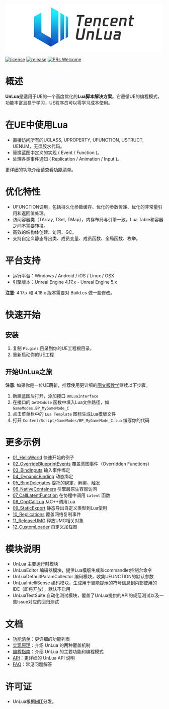 ![LOGO](./Images/UnLua.png)

[![license](https://img.shields.io/badge/license-MIT-blue)](https://github.com/Tencent/UnLua/blob/master/LICENSE.TXT)
[![release](https://img.shields.io/github/v/release/Tencent/UnLua)](https://github.com/Tencent/UnLua/releases)
[![PRs Welcome](https://img.shields.io/badge/PRs-welcome-brightgreen.svg)](https://github.com/Tencent/UnLua/pulls)

# 概述
**UnLua**是适用于UE的一个高度优化的**Lua脚本解决方案**。它遵循UE的编程模式，功能丰富且易于学习，UE程序员可以零学习成本使用。

# 在UE中使用Lua
* 直接访问所有的UCLASS, UPROPERTY, UFUNCTION, USTRUCT, UENUM，无须胶水代码。
* 替换蓝图中定义的实现 ( Event / Function )。
* 处理各类事件通知 ( Replication / Animation / Input )。

更详细的功能介绍请查看[功能清单](Docs/Features.md)。

# 优化特性
* UFUNCTION调用，包括持久化参数缓存、优化的参数传递、优化的非常量引用和返回值处理。
* 访问容器类（TArray, TSet, TMap），内存布局与引擎一致，Lua Table和容器之间不需要转换。
* 高效的结构体创建、访问、GC。
* 支持自定义静态导出类、成员变量、成员函数、全局函数、枚举。

# 平台支持
* 运行平台：Windows / Android / iOS / Linux / OSX
* 引擎版本：Unreal Engine 4.17.x - Unreal Engine 5.x

**注意**: 4.17.x 和 4.18.x 版本需要对 Build.cs 做一些修改。

# 快速开始
## 安装
  1. 复制 `Plugins` 目录到你的UE工程根目录。
  2. 重新启动你的UE工程

## 开始UnLua之旅
**注意**: 如果你是一位UE萌新，推荐使用更详细的[图文版教学](Docs/Quickstart_For_UE_Newbie.md)继续以下步骤。
  1. 新建蓝图后打开，添加接口 `UnLuaInterface`
  2. 在接口的 `GetModule` 函数中填入Lua文件路径，如 `GameModes.BP_MyGameMode_C`
  3. 点击菜单栏中的 `Lua Template` 图标生成Lua模版文件
  4. 打开 `Content/Script/GameModes/BP_MyGameMode_C.lua` 编写你的代码

# 更多示例
  * [01_HelloWorld](Content/Script/Tutorials/01_HelloWorld.lua) 快速开始的例子
  * [02_OverrideBlueprintEvents](Content/Script/Tutorials/02_OverrideBlueprintEvents.lua) 覆盖蓝图事件（Overridden Functions）
  * [03_BindInputs](Content/Script/Tutorials/03_BindInputs.lua) 输入事件绑定
  * [04_DynamicBinding](Content/Script/Tutorials/04_DynamicBinding.lua) 动态绑定
  * [05_BindDelegates](Content/Script/Tutorials/05_BindDelegates.lua) 委托的绑定、解绑、触发
  * [06_NativeContainers](Content/Script/Tutorials/06_NativeContainers.lua) 引擎层原生容器访问
  * [07_CallLatentFunction](Content/Script/Tutorials/07_CallLatentFunction.lua) 在协程中调用 `Latent` 函数
  * [08_CppCallLua](Content/Script/Tutorials/08_CppCallLua.lua) 从C++调用Lua
  * [09_StaticExport](Content/Script/Tutorials/09_StaticExport.lua) 静态导出自定义类型到Lua使用
  * [10_Replications](Content/Script/Tutorials/10_Replications.lua) 覆盖网络复制事件
  * [11_ReleaseUMG](Content/Script/Tutorials/11_ReleaseUMG.lua) 释放UMG相关对象
  * [12_CustomLoader](Content/Script/Tutorials/12_CustomLoader.lua) 自定义加载器

# 模块说明
* UnLua 主要运行时模块
* UnLuaEditor 编辑器模块，提供Lua模版生成和commandlet控制台命令
* UnLuaDefaultParamCollector 编码模块，收集UFUNCTION的默认参数
* UnLuaIntelliSense 编码模块，生成用于智能提示的符号信息到内部使用的IDE（即将开放），默认不启用
* UnLuaTestSuite 自动化测试模块，覆盖了UnLua提供的API的规范测试以及一些Issue对应的回归测试

# 文档
* [功能清单](Docs/Features.md)：更详细的功能列表
* [实现原理](Docs/How_To_Implement_Overriding.md)：介绍 UnLua 的两种覆盖机制
* [编程指南](Docs/UnLua_Programming_Guide.md)：介绍 UnLua 的主要功能和编程模式
* [API](Docs/API.md)：更详细的 UnLua API 说明
* [FAQ](Docs/FAQ.md)：常见问题解答

# 许可证
* UnLua根据[MIT](LICENSE.TXT)分发。
